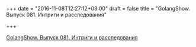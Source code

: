 +++
date = "2016-11-08T12:27:12+03:00"
draft = false
title = "GolangShow. Выпуск 081. Интриги и расследования"

+++

<p><a href="http://golangshow.com/episode/2016/11-02-081/">GolangShow. Выпуск 081. Интриги и расследования</a></p>
